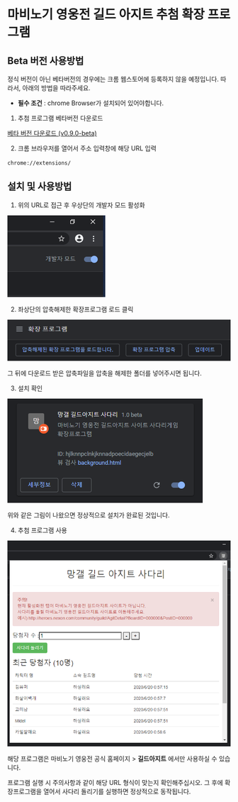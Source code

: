 # 마비노기 영웅전 길드 아지트 추첨 확장 프로그램

## Beta 버전 사용방법

정식 버전이 아닌 베타버전의 경우에는 크롬 웹스토어에 등록하지 않을 예정입니다.
따라서, 아래의 방법을 따라주세요.

+ **필수 조건** : chrome Browser가 설치되어 있어야합니다.

1. 추첨 프로그램 베타버전 다운로드

[베타 버전 다운로드 (v0.9.0-beta)](https://github.com/gobunge/vindictus_guild_draw/releases)

2. 크롬 브라우저를 열어서 주소 입력창에 해당 URL 입력

`chrome://extensions/`


## 설치 및 사용방법

1. 위의 URL로 접근 후 우상단의 개발자 모드 활성화

![개발자 모드 활성화](./manual/beta/image/1.png)

2. 좌상단의 압축해제한 확장프로그램 로드 클릭

![확장프로그램 로드](./manual/beta/image/2.png)

그 뒤에 다운로드 받은 압축파일을 압축을 해제한 폴더를 넣어주시면 됩니다.

3. 설치 확인

![확장프로그램 설치확인](./manual/beta/image/3.png)

위와 같은 그림이 나왔으면 정상적으로 설치가 완료된 것입니다. 

4. 추첨 프로그램 사용

![확장프로그램 사용](./manual/beta/image/4.png)

해당 프로그램은 마비노기 영웅전 공식 홈페이지 > **길드아지트** 에서만 사용하실 수 있습니다. 

프로그램 실행 시 주의사항과 같이 해당 URL 형식이 맞는지 확인해주십시오.
그 후에 확장프로그램을 열어서 사다리 돌리기를 실행하면 정상적으로 동작됩니다.

